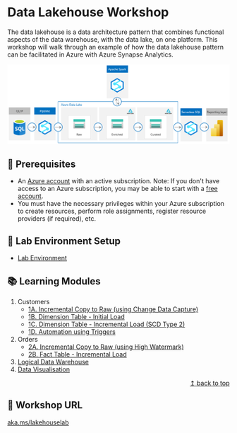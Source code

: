 # Data Lakehouse Workshop

The data lakehouse is a data architecture pattern that combines functional aspects of the data warehouse, with the data lake, on one platform. This workshop will walk through an example of how the data lakehouse pattern can be facilitated in Azure with Azure Synapse Analytics.

![Data Lakehouse with Azure Synapse Analytics](./images/readme/001.png)

## :thinking: Prerequisites

* An [Azure account](https://azure.microsoft.com/en-us/free/) with an active subscription. Note: If you don't have access to an Azure subscription, you may be able to start with a [free account](https://www.azure.com/free).
* You must have the necessary privileges within your Azure subscription to create resources, perform role assignments, register resource providers (if required), etc.

## :test_tube: Lab Environment Setup
* [Lab Environment](./modules/module00.md)

## :books: Learning Modules

1. Customers
    * [1A. Incremental Copy to Raw (using Change Data Capture)](./modules/module01a.md)
    * [1B. Dimension Table - Initial Load](./modules/module01b.md)
    * [1C. Dimension Table - Incremental Load (SCD Type 2)](./modules/module01c.md)
    * [1D. Automation using Triggers](./modules/module01d.md)
2. Orders
    * [2A. Incremental Copy to Raw (using High Watermark)](./modules/module02a.md)
    * [2B. Fact Table - Incremental Load](./modules/module02b.md)
3. [Logical Data Warehouse](./modules/module03.md)
4. [Data Visualisation](./modules/module04.md)

<div align="right"><a href="#data-lakehouse-workshop">↥ back to top</a></div>

## :link: Workshop URL

[aka.ms/lakehouselab](https://aka.ms/lakehouselab)
